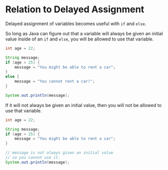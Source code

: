 # Relation to Delayed Assignment

Delayed assignment of variables becomes useful with `if` and `else`.

So long as Java can figure out that a variable will always be given an initial value
inside of an `if` and `else`, you will be allowed to use that variable.

```java
int age = 22;

String message;
if (age > 25) {
    message = "You might be able to rent a car";
}
else {
    message = "You cannot rent a car!";
}

System.out.println(message);
```

If it will not always be given an initial value, then you will not be allowed to
use that variable.

```java
int age = 22;

String message;
if (age > 25) {
    message = "You might be able to rent a car";
}

// message is not always given an initial value
// so you cannot use it.
System.out.println(message);
```
